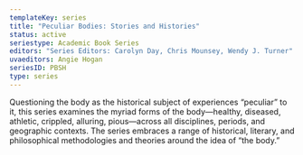 ```yaml
---
templateKey: series
title: "Peculiar Bodies: Stories and Histories"
status: active
seriestype: Academic Book Series
editors: "Series Editors: Carolyn Day, Chris Mounsey, Wendy J. Turner"
uvaeditors: Angie Hogan
seriesID: PBSH
type: series
---
```

Questioning the body as the historical subject of experiences “peculiar” to it, this series examines the myriad forms of the body—healthy, diseased, athletic, crippled, alluring, pious—across all disciplines, periods, and geographic contexts. The series embraces a range of historical, literary, and philosophical methodologies and theories around the idea of “the body.”